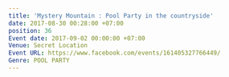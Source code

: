 ```yaml
---
title: 'Mystery Mountain : Pool Party in the countryside'
date: 2017-08-30 00:28:00 +07:00
position: 36
Event date: 2017-09-02 00:00:00 +07:00
Venue: Secret Location
Event URL: https://www.facebook.com/events/161405327766449/
Genre: POOL PARTY
---
```


